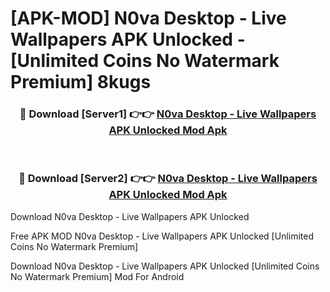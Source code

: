 # [APK-MOD] N0va Desktop - Live Wallpapers APK Unlocked - [Unlimited Coins No Watermark Premium] 8kugs



<div align="center">
<h3>🔴 Download [Server1] 👉👉 <a href="https://momento.my/?title=N0va_Desktop_-_Live_Wallpapers_APK_Unlocked">N0va Desktop - Live Wallpapers APK Unlocked Mod Apk</a></h3><br>

<h3>🔴 Download [Server2] 👉👉 <a href="https://momento.my/?title=N0va_Desktop_-_Live_Wallpapers_APK_Unlocked">N0va Desktop - Live Wallpapers APK Unlocked Mod Apk</a></h3>
</div>



Download N0va Desktop - Live Wallpapers APK Unlocked 

Free APK MOD N0va Desktop - Live Wallpapers APK Unlocked [Unlimited Coins No Watermark Premium]

Download N0va Desktop - Live Wallpapers APK Unlocked [Unlimited Coins No Watermark Premium] Mod For Android
